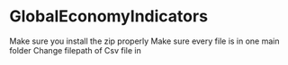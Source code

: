 # GlobalEconomyIndicators

Make sure you install the zip properly
Make sure every file is in one main folder
Change filepath of Csv file in 
